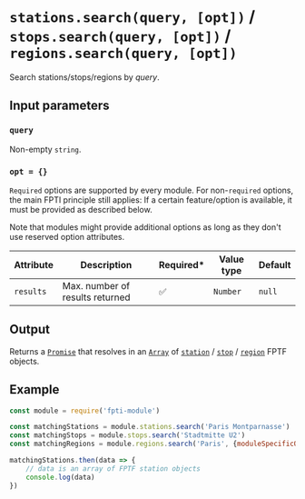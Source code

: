 # `stations.search(query, [opt])` / `stops.search(query, [opt])` / `regions.search(query, [opt])`

Search stations/stops/regions by *query*.

## Input parameters

### `query`

Non-empty `string`.

### `opt = {}`

`Required` options are supported by every module. For non-`required` options, the main FPTI principle still applies: If a certain feature/option is available, it must be provided as described below.

Note that modules might provide additional options as long as they don't use reserved option attributes.

Attribute | Description | Required\* | Value type | Default
----------|-------------|------------|------------|--------
`results` | Max. number of results returned | ✅ | `Number` | `null`

## Output

Returns a [`Promise`](https://developer.mozilla.org/en-US/docs/Web/JavaScript/Reference/Global_Objects/promise) that resolves in an [`Array`](https://developer.mozilla.org/en-US/docs/Web/JavaScript/Reference/Global_Objects/array) of [`station`](https://github.com/public-transport/friendly-public-transport-format/blob/master/spec/readme.md#station) / [`stop`](https://github.com/public-transport/friendly-public-transport-format/blob/master/spec/readme.md#stop) / [`region`](https://github.com/public-transport/friendly-public-transport-format/blob/master/spec/readme.md#region) FPTF objects.

## Example

```js
const module = require('fpti-module')

const matchingStations = module.stations.search('Paris Montparnasse')
const matchingStops = module.stops.search('Stadtmitte U2')
const matchingRegions = module.regions.search('Paris', {moduleSpecificOption: 'value'})

matchingStations.then(data => {
    // data is an array of FPTF station objects
    console.log(data)
})
```
